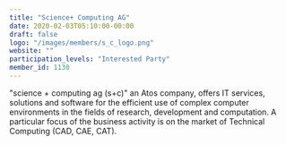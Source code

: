 ```yaml
---
title: "Science+ Computing AG"
date: 2020-02-03T05:10:00-00:00
draft: false
logo: "/images/members/s_c_logo.png"
website: ""
participation_levels: "Interested Party"
member_id: 1130
---
```


"science + computing ag (s+c)" an Atos company, offers IT services, solutions and software for the efficient use of complex computer environments in the fields of research, development and computation. A particular focus of the business activity is on the market of Technical Computing (CAD, CAE, CAT).